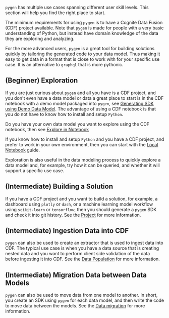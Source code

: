 `pygen` has multiple use cases spanning different user skill levels. This section will help you find the right place to start.

The minimum requirements for using `pygen` is to have a Cognite Data Fusion (CDF) project available. Note that `pygen` is
made for people with a very basic understanding of Python, but instead have domain knowledge of the data they are
exploring and analyzing.

For the more advanced users, `pygen` is a great tool for building solutions quickly by tailoring the generated code to
your data model. Thus making it easy to get data in a format that is close to work with for your specific use case. It
is an alternative to `graphql` that is more pythonic.

## (Beginner) Exploration
If you are just curious about `pygen` and all you have is a CDF project, and you don't even have a data model or data
a great place to start is in the CDF notebook with a demo model packaged into `pygen`,
see [Generating SDK using Demo Data Model](cdf_notebook.html#generating-sdk-using-demo-data-model). The advantage of using
a CDF notebook is that you do not have to know how to install and setup `Python`.

Do you have your own data model you want to explore using the CDF notebook, then see [Explore in Notebook](cdf_notebook.html)

If you know how to install and setup `Python` and you have a CDF project, and prefer to work in your own environment,
then you can start with the [Local Notebook](notebook.html) guide.

Exploration is also useful in the data modeling process to quickly explore a data model and, for example, try
how it can be queried, and whether it will support a specific use case.

## (Intermediate) Building a Solution
If you have a CDF project and you want to build a solution, for example, a dashboard using `plotly` or `dash`, or
a machine learning model workflow using `scikit-learn` or `tensorflow`, then you should generate a `pygen` SDK and
check it into git history. See the [Project](project.html) for more information.

## (Intermediate) Ingestion Data into CDF
`pygen` can also be used to create an extractor that is used to ingest data into CDF. The typical use case
is when you have a data source that is creating nested data and you want to perform client side validation of the
data before ingesting it into CDF. See the [Data Population](ingestion.html) for more information.

## (Intermediate) Migration Data between Data Models
`pygen` can also be used to move data from one model to another. In short, you create an SDK using `pygen` for each
data model, and then write the code to move data between the models. See the [Data migration](migration.html) for more information.
